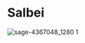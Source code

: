 # Salbei
![sage-4367048_1280 1](https://github.com/ArthurFleck35x/Web-Engineering-1/assets/152798623/d14ce823-7302-49b2-b950-aeb892e30851)

